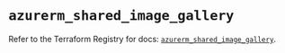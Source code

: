 # `azurerm_shared_image_gallery`

Refer to the Terraform Registry for docs: [`azurerm_shared_image_gallery`](https://registry.terraform.io/providers/hashicorp/azurerm/3.106.1/docs/resources/shared_image_gallery).

